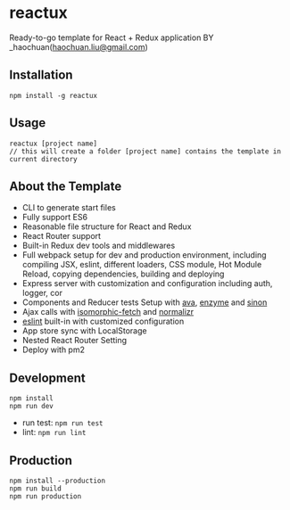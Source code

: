 reactux
=================
Ready-to-go template for React + Redux application
BY _haochuan(haochuan.liu@gmail.com)

Installation
------------

    npm install -g reactux
    
Usage
------------

    reactux [project name]
    // this will create a folder [project name] contains the template in current directory

About the Template
------------

- CLI to generate start files
- Fully support ES6 
- Reasonable file structure for React and Redux
- React Router support
- Built-in Redux dev tools and middlewares 
- Full webpack setup for dev and production environment, including compiling JSX, eslint, different loaders, CSS module, Hot Module Reload, copying dependencies, building and deploying
- Express server with customization and configuration including auth, logger, cor 
- Components and Reducer tests Setup with [ava](https://github.com/avajs/ava), [enzyme](https://github.com/airbnb/enzyme) and [sinon](http://sinonjs.org/)
- Ajax calls with [isomorphic-fetch](https://github.com/matthew-andrews/isomorphic-fetch) and [normalizr](https://github.com/paularmstrong/normalizr)
- [eslint](http://eslint.org/) built-in with customized configuration
- App store sync with LocalStorage 
- Nested React Router Setting
- Deploy with pm2 

Development
------------

```
npm install
npm run dev
```

- run test: `npm run test`
- lint: `npm run lint`

Production
------------

```
npm install --production
npm run build
npm run production
```